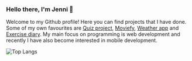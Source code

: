 ### Hello there, I'm Jenni 👋
Welcome to my Github profile! Here you can find projects that I have done. Some of my own favourites are [Quiz project](https://github.com/JenniLehtonen/Quiz-project/), [Moviefy](https://github.com/JenniLehtonen/Movie-application), [Weather app](https://github.com/JenniLehtonen/Weather-app) and [Exercise diary](https://github.com/JenniLehtonen/Exercise-diary). My main focus on programming is web development and recently I have also become interested in mobile development.

![Top Langs](https://github-readme-stats.vercel.app/api/top-langs/?username=JenniLehtonen)
<!--
**JenniLehtonen/JenniLehtonen** is a ✨ _special_ ✨ repository because its `README.md` (this file) appears on your GitHub profile.

Here are some ideas to get you started:

- 🔭 I’m currently working on ...
- 🌱 I’m currently learning ...
- 👯 I’m looking to collaborate on ...
- 🤔 I’m looking for help with ...
- 💬 Ask me about ...
- 📫 How to reach me: ...
- 😄 Pronouns: ...
- ⚡ Fun fact: ...
-->
